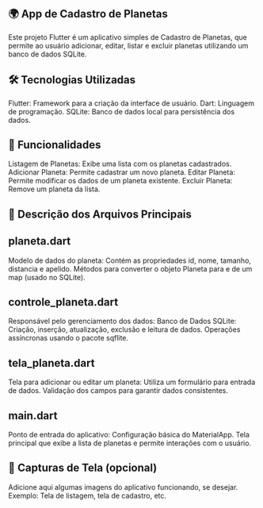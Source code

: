 ## 🌍 App de Cadastro de Planetas
Este projeto Flutter é um aplicativo simples de Cadastro de Planetas, que permite ao usuário adicionar, editar, listar e excluir planetas utilizando um banco de dados SQLite.

## 🛠️ Tecnologias Utilizadas
Flutter: Framework para a criação da interface de usuário.
Dart: Linguagem de programação.
SQLite: Banco de dados local para persistência dos dados.
## 🚀 Funcionalidades
Listagem de Planetas: Exibe uma lista com os planetas cadastrados.
Adicionar Planeta: Permite cadastrar um novo planeta.
Editar Planeta: Permite modificar os dados de um planeta existente.
Excluir Planeta: Remove um planeta da lista.
## 📂 Descrição dos Arquivos Principais
## planeta.dart
Modelo de dados do planeta:
Contém as propriedades id, nome, tamanho, distancia e apelido.
Métodos para converter o objeto Planeta para e de um map (usado no SQLite).
## controle_planeta.dart
Responsável pelo gerenciamento dos dados:
Banco de Dados SQLite: Criação, inserção, atualização, exclusão e leitura de dados.
Operações assíncronas usando o pacote sqflite.
## tela_planeta.dart
Tela para adicionar ou editar um planeta:
Utiliza um formulário para entrada de dados.
Validação dos campos para garantir dados consistentes.
## main.dart
Ponto de entrada do aplicativo:
Configuração básica do MaterialApp.
Tela principal que exibe a lista de planetas e permite interações com o usuário.
## 📸 Capturas de Tela (opcional)
Adicione aqui algumas imagens do aplicativo funcionando, se desejar.
Exemplo: Tela de listagem, tela de cadastro, etc.
